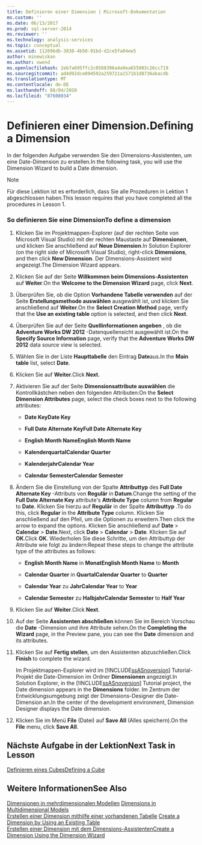 ```yaml
---
title: Definieren einer Dimension | Microsoft-Dokumentation
ms.custom: ''
ms.date: 06/13/2017
ms.prod: sql-server-2014
ms.reviewer: ''
ms.technology: analysis-services
ms.topic: conceptual
ms.assetid: 112696db-3838-4b50-91bd-d2ce5fa04ee5
author: minewiskan
ms.author: owend
ms.openlocfilehash: 2eb7a695ffc2c0588396a4a9ea655983c26cc719
ms.sourcegitcommit: ad4d92dce894592a259721a1571b1d8736abacdb
ms.translationtype: MT
ms.contentlocale: de-DE
ms.lasthandoff: 08/04/2020
ms.locfileid: "87608034"
---
```

# <a name="defining-a-dimension"></a><span data-ttu-id="99638-102">Definieren einer Dimension.</span><span class="sxs-lookup"><span data-stu-id="99638-102">Defining a Dimension</span></span>
  <span data-ttu-id="99638-103">In der folgenden Aufgabe verwenden Sie den Dimensions-Assistenten, um eine Date-Dimension zu erstellen.</span><span class="sxs-lookup"><span data-stu-id="99638-103">In the following task, you will use the Dimension Wizard to build a Date dimension.</span></span>  
  
> [!NOTE]  
>  <span data-ttu-id="99638-104">Für diese Lektion ist es erforderlich, dass Sie alle Prozeduren in Lektion 1 abgeschlossen haben.</span><span class="sxs-lookup"><span data-stu-id="99638-104">This lesson requires that you have completed all the procedures in Lesson 1.</span></span>  
  
### <a name="to-define-a-dimension"></a><span data-ttu-id="99638-105">So definieren Sie eine Dimension</span><span class="sxs-lookup"><span data-stu-id="99638-105">To define a dimension</span></span>  
  
1.  <span data-ttu-id="99638-106">Klicken Sie im Projektmappen-Explorer (auf der rechten Seite von Microsoft Visual Studio) mit der rechten Maustaste auf **Dimensionen**, und klicken Sie anschließend auf **Neue Dimension**.</span><span class="sxs-lookup"><span data-stu-id="99638-106">In Solution Explorer (on the right side of Microsoft Visual Studio), right-click **Dimensions**, and then click **New Dimension**.</span></span> <span data-ttu-id="99638-107">Der Dimensions-Assistent wird angezeigt.</span><span class="sxs-lookup"><span data-stu-id="99638-107">The Dimension Wizard appears.</span></span>  
  
2.  <span data-ttu-id="99638-108">Klicken Sie auf der Seite **Willkommen beim Dimensions-Assistenten** auf **Weiter**.</span><span class="sxs-lookup"><span data-stu-id="99638-108">On the **Welcome to the Dimension Wizard** page, click **Next**.</span></span>  
  
3.  <span data-ttu-id="99638-109">Überprüfen Sie, ob die Option **Vorhandene Tabelle verwenden** auf der Seite **Erstellungsmethode auswählen** ausgewählt ist, und klicken Sie anschließend auf **Weiter**.</span><span class="sxs-lookup"><span data-stu-id="99638-109">On the **Select Creation Method** page, verify that the **Use an existing table** option is selected, and then click **Next**.</span></span>  
  
4.  <span data-ttu-id="99638-110">Überprüfen Sie auf der Seite **Quellinformationen angeben** , ob die **Adventure Works DW 2012** -Datenquellensicht ausgewählt ist.</span><span class="sxs-lookup"><span data-stu-id="99638-110">On the **Specify Source Information** page, verify that the **Adventure Works DW 2012** data source view is selected.</span></span>  
  
5.  <span data-ttu-id="99638-111">Wählen Sie in der Liste **Haupttabelle** den Eintrag **Date**aus.</span><span class="sxs-lookup"><span data-stu-id="99638-111">In the **Main table** list, select **Date**.</span></span>  
  
6.  <span data-ttu-id="99638-112">Klicken Sie auf **Weiter**.</span><span class="sxs-lookup"><span data-stu-id="99638-112">Click **Next**.</span></span>  
  
7.  <span data-ttu-id="99638-113">Aktivieren Sie auf der Seite **Dimensionsattribute auswählen** die Kontrollkästchen neben den folgenden Attributen:</span><span class="sxs-lookup"><span data-stu-id="99638-113">On the **Select Dimension Attributes** page, select the check boxes next to the following attributes:</span></span>  
  
    -   <span data-ttu-id="99638-114">**Date Key**</span><span class="sxs-lookup"><span data-stu-id="99638-114">**Date Key**</span></span>  
  
    -   <span data-ttu-id="99638-115">**Full Date Alternate Key**</span><span class="sxs-lookup"><span data-stu-id="99638-115">**Full Date Alternate Key**</span></span>  
  
    -   <span data-ttu-id="99638-116">**English Month Name**</span><span class="sxs-lookup"><span data-stu-id="99638-116">**English Month Name**</span></span>  
  
    -   <span data-ttu-id="99638-117">**Kalenderquartal**</span><span class="sxs-lookup"><span data-stu-id="99638-117">**Calendar Quarter**</span></span>  
  
    -   <span data-ttu-id="99638-118">**Kalenderjahr**</span><span class="sxs-lookup"><span data-stu-id="99638-118">**Calendar Year**</span></span>  
  
    -   <span data-ttu-id="99638-119">**Calendar Semester**</span><span class="sxs-lookup"><span data-stu-id="99638-119">**Calendar Semester**</span></span>  
  
8.  <span data-ttu-id="99638-120">Ändern Sie die Einstellung von der Spalte **Attributtyp** des **Full Date Alternate Key** -Attributs von **Regulär** in **Datum**.</span><span class="sxs-lookup"><span data-stu-id="99638-120">Change the setting of the **Full Date Alternate Key** attribute's **Attribute Type** column from **Regular** to **Date**.</span></span> <span data-ttu-id="99638-121">Klicken Sie hierzu auf **Regulär** in der Spalte **Attributtyp** .</span><span class="sxs-lookup"><span data-stu-id="99638-121">To do this, click **Regular** in the **Attribute Type** column.</span></span> <span data-ttu-id="99638-122">Klicken Sie anschließend auf den Pfeil, um die Optionen zu erweitern.</span><span class="sxs-lookup"><span data-stu-id="99638-122">Then click the arrow to expand the options.</span></span> <span data-ttu-id="99638-123">Klicken Sie anschließend auf **Date**  >  **Calendar**  >  **Date**.</span><span class="sxs-lookup"><span data-stu-id="99638-123">Next, click **Date** > **Calendar** > **Date**.</span></span> <span data-ttu-id="99638-124">Klicken Sie auf **OK**.</span><span class="sxs-lookup"><span data-stu-id="99638-124">Click **OK**.</span></span> <span data-ttu-id="99638-125">Wiederholen Sie diese Schritte, um den Attributtyp der Attribute wie folgt zu ändern:</span><span class="sxs-lookup"><span data-stu-id="99638-125">Repeat these steps to change the attribute type of the attributes as follows:</span></span>  
  
    -   <span data-ttu-id="99638-126">**English Month Name** in **Monat**</span><span class="sxs-lookup"><span data-stu-id="99638-126">**English Month Name** to **Month**</span></span>  
  
    -   <span data-ttu-id="99638-127">**Calendar Quarter** in **Quartal**</span><span class="sxs-lookup"><span data-stu-id="99638-127">**Calendar Quarter** to **Quarter**</span></span>  
  
    -   <span data-ttu-id="99638-128">**Calendar Year** zu **Jahr**</span><span class="sxs-lookup"><span data-stu-id="99638-128">**Calendar Year** to **Year**</span></span>  
  
    -   <span data-ttu-id="99638-129">**Calendar Semester** zu **Halbjahr**</span><span class="sxs-lookup"><span data-stu-id="99638-129">**Calendar Semester** to **Half Year**</span></span>  
  
9. <span data-ttu-id="99638-130">Klicken Sie auf **Weiter**.</span><span class="sxs-lookup"><span data-stu-id="99638-130">Click **Next**.</span></span>  
  
10. <span data-ttu-id="99638-131">Auf der Seite **Assistenten abschließen** können Sie im Bereich Vorschau die **Date** -Dimension und ihre Attribute sehen.</span><span class="sxs-lookup"><span data-stu-id="99638-131">On the **Completing the Wizard** page, in the Preview pane, you can see the **Date** dimension and its attributes.</span></span>  
  
11. <span data-ttu-id="99638-132">Klicken Sie auf **Fertig stellen**, um den Assistenten abzuschließen.</span><span class="sxs-lookup"><span data-stu-id="99638-132">Click **Finish** to complete the wizard.</span></span>  
  
     <span data-ttu-id="99638-133">Im Projektmappen-Explorer wird im [!INCLUDE[ssASnoversion](../includes/ssasnoversion-md.md)] Tutorial-Projekt die Date-Dimension im Ordner **Dimensionen** angezeigt.</span><span class="sxs-lookup"><span data-stu-id="99638-133">In Solution Explorer, in the [!INCLUDE[ssASnoversion](../includes/ssasnoversion-md.md)] Tutorial project, the Date dimension appears in the **Dimensions** folder.</span></span> <span data-ttu-id="99638-134">Im Zentrum der Entwicklungsumgebung zeigt der Dimensions-Designer die Date-Dimension an.</span><span class="sxs-lookup"><span data-stu-id="99638-134">In the center of the development environment, Dimension Designer displays the Date dimension.</span></span>  
  
12. <span data-ttu-id="99638-135">Klicken Sie im Menü **File** (Datei) auf **Save All** (Alles speichern).</span><span class="sxs-lookup"><span data-stu-id="99638-135">On the **File** menu, click **Save All**.</span></span>  
  
## <a name="next-task-in-lesson"></a><span data-ttu-id="99638-136">Nächste Aufgabe in der Lektion</span><span class="sxs-lookup"><span data-stu-id="99638-136">Next Task in Lesson</span></span>  
 [<span data-ttu-id="99638-137">Definieren eines Cubes</span><span class="sxs-lookup"><span data-stu-id="99638-137">Defining a Cube</span></span>](lesson-2-2-defining-a-cube.md)  
  
## <a name="see-also"></a><span data-ttu-id="99638-138">Weitere Informationen</span><span class="sxs-lookup"><span data-stu-id="99638-138">See Also</span></span>  
 <span data-ttu-id="99638-139">[Dimensionen in mehrdimensionalen Modellen](multidimensional-models/dimensions-in-multidimensional-models.md) </span><span class="sxs-lookup"><span data-stu-id="99638-139">[Dimensions in Multidimensional Models](multidimensional-models/dimensions-in-multidimensional-models.md) </span></span>  
 <span data-ttu-id="99638-140">[Erstellen einer Dimension mithilfe einer vorhandenen Tabelle](multidimensional-models/create-a-dimension-by-using-an-existing-table.md) </span><span class="sxs-lookup"><span data-stu-id="99638-140">[Create a Dimension by Using an Existing Table](multidimensional-models/create-a-dimension-by-using-an-existing-table.md) </span></span>  
 [<span data-ttu-id="99638-141">Erstellen einer Dimension mit dem Dimensions-Assistenten</span><span class="sxs-lookup"><span data-stu-id="99638-141">Create a Dimension Using the Dimension Wizard</span></span>](multidimensional-models/create-a-dimension-using-the-dimension-wizard.md)  
  
  
